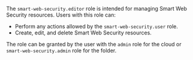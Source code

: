 The `smart-web-security.editor` role is intended for managing Smart Web Security resources. Users with this role can:

* Perform any actions allowed by the `smart-web-security.user` role.
* Create, edit, and delete Smart Web Security resources.

The role can be granted by the user with the `admin` role for the cloud or `smart-web-security.admin` role for the folder.
